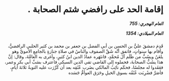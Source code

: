 <h1 dir="rtl">إقامة الحد على رافضي شتم الصحابة .</h1>

<h5 dir="rtl">العام الهجري:  755

العام الميلادي: 1354

</h5>

<p dir="rtl">قَدِمَ دمشقَ عليُّ بن الحسن بن أبي الفضل بن جعفر بن محمد بن كثير الحلبي الرافضيُّ، وأقام بها سنواتٍ، فاتفق أنَّه شَقَّ الصفوف والناسُ في صلاةِ جنازةٍ بالجامِعِ الأمويِّ وهو يلعَنُ ويسُبُّ من ظَلَم آلَ مُحمَّدٍ، فانتَهَره عمادُ الدين ابنُ كثيرٍ، وأغرى به العامَّةَ، وقال: إنَّ هذا يسُبُّ الصحابةَ، فحملوه إلى القاضي تقي الدين السبكي فاعترف بسَبِّ أبي بكر وعمر، فعَقَدوا له مجلسًا، فحكَم نائِبُ المالكي بضَربِ عُنُقِه بعد أن كُرِّرَت عليه التوبةُ ثلاثةَ أيامٍ، فأصَرَّ فضُرِبَت عُنُقُه بسوق الخيلِ وحَرَق العوامُّ جَسَده</p></br>
